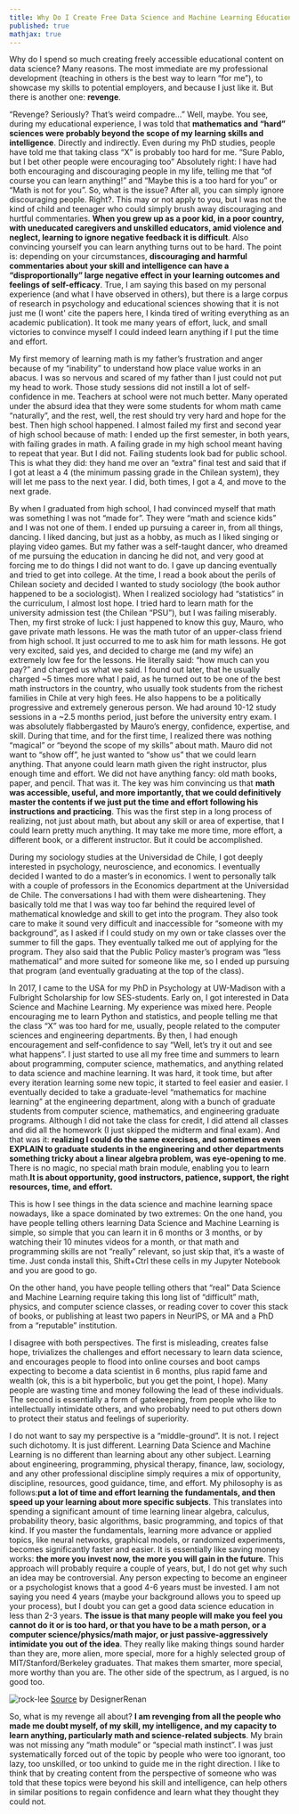 ```yaml
---
title: Why Do I Create Free Data Science and Machine Learning Educational Content - For Revenge
published: true
mathjax: true
---
```


Why do I spend so much creating freely accessible educational content on data science? Many reasons. The most immediate are my professional development (teaching in others is the best way to learn “for me”), to showcase my skills to potential employers, and because I just like it. But there is another one: **revenge**.

“Revenge? Seriously? That’s weird compadre…” Well, maybe. You see, during my educational experience, I was told that **mathematics and “hard” sciences were probably beyond the scope of my learning skills and intelligence**. Directly and indirectly. Even during my PhD studies, people have told me that taking class “X” is probably too hard for me. “Sure Pablo, but I bet other people were encouraging too” Absolutely right: I have had both encouraging and discouraging people in my life, telling me that “of course you can learn anything!” and “Maybe this is a too hard for you” or “Math is not for you”. So, what is the issue? After all, you can simply ignore discouraging people. Right?. This may or not apply to you, but I was not the kind of child and teenager who could simply brush away discouraging and hurtful commentaries. **When you grew up as a poor kid, in a poor country, with uneducated caregivers and unskilled educators, amid violence and neglect, learning to ignore negative feedback it is difficult**. Also convincing yourself you can learn anything turns out to be hard. The point is: depending on your circumstances, **discouraging and harmful commentaries about your skill and intelligence can have a “disproportionally” large negative effect in your learning outcomes and feelings of self-efficacy**. True, I am saying this based on my personal experience (and what I have observed in others), but there is a large corpus of research in psychology and educational sciences showing that it is not just me (I wont' cite the papers here, I kinda tired of writing everything as an academic publication). It took me many years of effort, luck, and small victories to convince myself I could indeed learn anything if I put the time and effort.

My first memory of learning math is my father’s frustration and anger because of my “inability” to understand how place value works in an abacus. I was so nervous and scared of my father than I just could not put my head to work. Those study sessions did not instill a lot of self-confidence in me. Teachers at school were not much better. Many operated under the absurd idea that they were some students for whom math came “naturally”, and the rest, well, the rest should try very hard and hope for the best. Then high school happened. I almost failed my first and second year of high school because of math: I ended up the first semester, in both years, with failing grades in math. A failing grade in my high school meant having to repeat that year. But I did not. Failing students look bad for public school. This is what they did: they hand me over an “extra” final test and said that if I got at least a 4 (the minimum passing grade in the Chilean system), they will let me pass to the next year. I did, both times, I got a 4, and move to the next grade.

By when I graduated from high school, I had convinced myself that math was something I was not “made for”. They were “math and science kids” and I was not one of them. I ended up pursuing a career in, from all things, dancing. I liked dancing, but just as a hobby, as much as I liked singing or playing video games. But my father was a self-taught dancer, who dreamed of me pursuing the education in dancing he did not, and very good at forcing me to do things I did not want to do. I gave up dancing eventually and tried to get into college. At the time, I read a book about the perils of Chilean society and decided I wanted to study sociology (the book author happened to be a sociologist). When I realized sociology had “statistics” in the curriculum, I almost lost hope. I tried hard to learn math for the university admission test (the Chilean “PSU”), but I was failing miserably. Then, my first stroke of luck: I just happened to know this guy, Mauro, who gave private math lessons. He was the math tutor of an upper-class friend from high school. It just occurred to me to ask him for math lessons. He got very excited, said yes, and decided to charge me (and my wife) an extremely low fee for the lessons. He literally said: “how much can you pay?” and charged us what we said. I found out later, that he usually charged ~5 times more what I paid, as he turned out to be one of the best math instructors in the country, who usually took students from the richest families in Chile at very high fees. He also happens to be a politically progressive and extremely generous person. We had around 10-12 study sessions in a ~2.5 months period, just before the university entry exam. I was absolutely flabbergasted by Mauro’s energy, confidence, expertise, and skill. During that time, and for the first time, I realized there was nothing “magical” or “beyond the scope of my skills” about math. Mauro did not want to “show off”, he just wanted to “show us” that we could learn anything. That anyone could learn math given the right instructor, plus enough time and effort. We did not have anything fancy: old math books, paper, and pencil. That was it. The key was him convincing us that **math was accessible, useful, and more importantly, that we could definitively master the contents if we just put the time and effort following his instructions and practicing**. This was the first step in a long process of realizing, not just about math, but about any skill or area of expertise, that I could learn pretty much anything. It may take me more time, more effort, a different book, or a different instructor. But it could be accomplished.

During my sociology studies at the Universidad de Chile, I got deeply interested in psychology, neuroscience, and economics. I eventually decided I wanted to do a master’s in economics. I went to personally talk with a couple of professors in the Economics department at the Universidad de Chile. The conversations I had with them were disheartening. They basically told me that I was way too far behind the required level of mathematical knowledge and skill to get into the program. They also took care to make it sound very difficult and inaccessible for “someone with my background”, as I asked if I could study on my own or take classes over the summer to fill the gaps. They eventually talked me out of applying for the program. They also said that the Public Policy master’s program was “less mathematical” and more suited for someone like me, so I ended up pursuing that program (and eventually graduating at the top of the class).

In 2017, I came to the USA for my PhD in Psychology at UW-Madison with a Fulbright Scholarship for low SES-students. Early on, I got interested in Data Science and Machine Learning. My experience was mixed here. People encouraging me to learn Python and statistics, and people telling me that the class “X” was too hard for me, usually, people related to the computer sciences and engineering departments. By then, I had enough encouragement and self-confidence to say “Well, let’s try it out and see what happens”. I just started to use all my free time and summers to learn about programming, computer science, mathematics, and anything related to data science and machine learning. It was hard, it took time, but after every iteration learning some new topic, it started to feel easier and easier. I eventually decided to take a graduate-level “mathematics for machine learning” at the engineering department, along with a bunch of graduate students from computer science, mathematics, and engineering graduate programs. Although I did not take the class for credit, I did attend all classes and did all the homework (I just skipped the midterm and final exam). And that was it: **realizing I could do the same exercises, and sometimes even EXPLAIN to graduate students in the engineering and other departments something tricky about a linear algebra problem, was eye-opening to me**. There is no magic, no special math brain module, enabling you to learn math.**It is about opportunity, good instructors, patience, support, the right resources, time, and effort.**

This is how I see things in the data science and machine learning space nowadays, like a space dominated by two extremes:
On the one hand, you have people telling others learning Data Science and Machine Learning is simple, so simple that you can learn it in 6 months or 3 months, or by watching their 10 minutes videos for a month, or that math and programming skills are not “really” relevant, so just skip that, it’s a waste of time. Just conda install this, Shift+Ctrl these cells in my Jupyter Notebook and you are good to go.

On the other hand, you have people telling others that “real” Data Science and Machine Learning require taking this long list of “difficult” math, physics, and computer science classes, or reading cover to cover this stack of books, or publishing at least two papers in NeurIPS, or MA and a PhD from a “reputable” institution.

I disagree with both perspectives. The first is misleading, creates false hope, trivializes the challenges and effort necessary to learn data science, and encourages people to flood into online courses and boot camps expecting to become a data scientist in 6 months, plus rapid fame and wealth (ok, this is a bit hyperbolic, but you get the point, I hope). Many people are wasting time and money following the lead of these individuals. The second is essentially a form of gatekeeping, from people who like to intellectually intimidate others, and who probably need to put others down to protect their status and feelings of superiority.

I do not want to say my perspective is a “middle-ground”. It is not. I reject such dichotomy. It is just different. Learning Data Science and Machine Learning is no different than learning about any other subject. Learning about engineering, programming, physical therapy, finance, law, sociology, and any other professional discipline simply requires a mix of opportunity, discipline, resources, good guidance, time, and effort. My philosophy is as follows:**put a lot of time and effort learning the fundamentals, and then speed up your learning about more specific subjects**. This translates into spending a significant amount of time learning linear algebra, calculus, probability theory, basic algorithms, basic programming, and topics of that kind. If you master the fundamentals, learning more advance or applied topics, like neural networks, graphical models, or randomized experiments, becomes significantly faster and easier. It is essentially like saving money works: **the more you invest now, the more you will gain in the future**. This approach will probably require a couple of years, but, I do not get why such an idea may be controversial. Any person expecting to become an engineer or a psychologist knows that a good 4-6 years must be invested. I am not saying you need 4 years (maybe your background allows you to speed up your process), but I doubt you can get a good data science education in less than 2-3 years. **The issue is that many people will make you feel you cannot do it or is too hard, or that you have to be a math person, or a computer science/physics/math major, or just passive-aggressively intimidate you out of the idea**. They really like making things sound harder than they are, more alien, more special, more for a highly selected group of MIT/Stanford/Berkeley graduates. That makes them smarter, more special, more worthy than you are. The other side of the spectrum, as I argued, is no good too.

![rock-lee](../assets/post-13/rock-lee.jpg )
[Source](https://www.deviantart.com/designerrenan/art/Rock-Lee-Lotus-Primary-And-Video-543827918) by DesignerRenan

So, what is my revenge all about? **I am revenging from all the people who made me doubt myself, of my skill, my intelligence, and my capacity to learn anything, particularly math and science-related subjects**. My brain was not missing any “math module” or “special math instinct”. I was just systematically forced out of the topic by people who were too ignorant, too lazy, too unskilled, or too unkind to guide me in the right direction. I like to think that by creating content from the perspective of someone who was told that these topics were beyond his skill and intelligence, can help others in similar positions to regain confidence and learn what they thought they could not.
